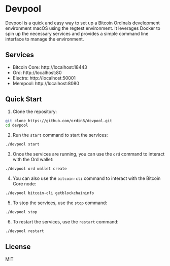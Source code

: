 # Devpool

Devpool is a quick and easy way to set up a Bitcoin Ordinals development environment macOS using the regtest environment. It leverages Docker to spin up the necessary services and provides a simple command line interface to manage the environment.

## Services

- Bitcoin Core: http://localhost:18443
- Ord: http://localhost:80
- Electrs: http://localhost:50001
- Mempool: http://localhost:8080

## Quick Start

1. Clone the repository:

```bash
git clone https://github.com/ordin8/devpool.git
cd devpool
```

2. Run the `start` command to start the services:

```bash
./devpool start
```

3. Once the services are running, you can use the `ord` command to interact with the Ord wallet:

```bash
./devpool ord wallet create
```

4. You can also use the `bitcoin-cli` command to interact with the Bitcoin Core node:

```bash
./devpool bitcoin-cli getblockchaininfo
```

5. To stop the services, use the `stop` command:

```bash
./devpool stop
```

6. To restart the services, use the `restart` command:

```bash
./devpool restart
```

## License

MIT
